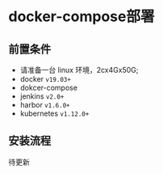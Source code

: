 # docker-compose部署

## 前置条件

- 请准备一台 linux 环境，2cx4Gx50G;
- docker `v19.03+`
- dokcer-compose
- jenkins `v2.0+`
- harbor `v1.6.0+`
- kubernetes `v1.12.0+`


## 安装流程

待更新